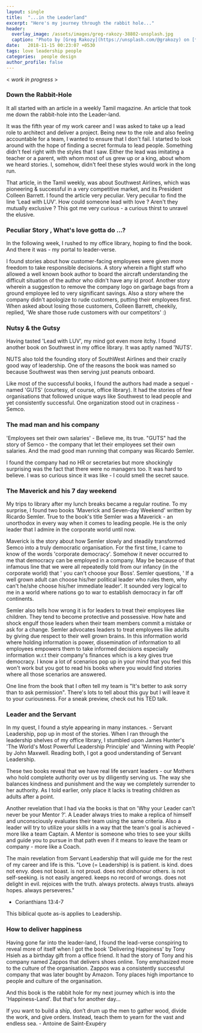 ```yaml
---
layout: single
title:  "...in the Leaderland"
excerpt: "Here's my journey through the rabbit hole..."
header:
  overlay_image: /assets/images/greg-rakozy-38802-unsplash.jpg
  caption: "Photo by [Greg Rakozy](https://unsplash.com/@grakozy) on [**Unsplash**](https://unsplash.com)"
date:   2018-11-15 00:23:07 +0530
tags: love leadership people
categories:  people design
author_profile: false
---
```


< *work in progress* >

### Down the Rabbit-Hole
It all started with an article in a weekly Tamil magazine. An article that took me down the rabbit-hole into the Leader-land.

It was the fifth year of my work career and I was asked to take up a lead role to architect and deliver a project. Being new to the role and also feeling accountable for a team, I wanted to ensure that I don't fail. I started to look around with the hope of finding a secret formula to lead people. Something didn't feel right with the styles that I saw. Either the lead was imitating a teacher or a parent, with whom most of us grew up or a king, about whom we heard stories. I, somehow, didn't feel these styles would work in the long run.

That article, in the Tamil weekly, was about Southwest Airlines, which was pioneering & successful in a very competitive market, and its President Colleen Barrett. I found the article very peculiar. Very peculiar to find the line 'Lead with LUV'. How could someone lead with love ? Aren't they mutually exclusive ?  This got me very curious - a curious thirst to unravel the elusive.

### Peculiar Story , What's love gotta do ...?
In the following week, I rushed to my office library, hoping to find the book. And there it was - my portal to leader-verse. 

I found stories about how customer-facing employees were given more freedom to take responsible decisions. A story wherein a flight staff who allowed a well known book author to board the aircraft understanding the difficult situation of the author who didn't have any id proof. Another story wherein a suggestion to remove the company logo on garbage bags from a ground employee led to very significant savings. Also a story where the company didn't apologize to rude customers, putting their employees first. When asked about losing those customers, Colleen Barrett, cheekily, replied, 'We share those rude customers with our competitors' :)  

### Nutsy & the Gutsy
Having tasted 'Lead with LUV', my mind got even more itchy. I found another book on Southwest in my office library. It was aptly named 'NUTS'. 

NUTS also told the founding story of SouthWest Airlines and their crazily good way of leadership. One of the reasons the book was named so because Southwest was then serving just peanuts onboard.

Like most of the successful books, I found the authors had made a sequel - named 'GUTS' (courtesy, of course, office library). It had the stories of few organisations that followed unique ways like Southwest to lead people and yet consistently successful.  One organization stood out in craziness - Semco. 

### The mad man and his company
'Employees set their own salaries' - Believe me, its true. "GUTS" had the story of Semco - the company that let their employees set their own salaries. And the mad good man running that company was Ricardo Semler. 

I found the company had no HR or secretaries but more shockingly surprising was the fact that there were no managers too. It was hard to believe. I was so curious since it was like - I could smell the secret sauce. 

### The Maverick and his 7 day weekend 
My trips to library after my lunch breaks became a regular routine. To my surprise, I found two books 'Maverick and Seven-day Weekend' written by Ricardo Semler. True to the book's title Semler was a Maverick - an unorthodox in every way when it comes to leading people. He is the only leader that I admire in the corporate world until now.

Maverick is the story about how Semler slowly and steadily transformed Semco into a truly democratic organisation. For the first time, I came to know of the words 'corporate democracy'. Somehow it never occurred to me that democracy can be employed in a company. May be because of that infamous line that we were all repeatedly told from our infancy (in the corporate world) that ' you can't choose your Boss'. Semler questions, ' If a well grown adult can choose his/her political leader who rules them, why can't he/she choose his/her immediate leader'. It sounded very logical to me in a world where nations go to war to establish democracy in far off continents. 

Semler also tells how wrong it is for leaders to treat their employees like children. They tend to become protective and possessive. How hate and shock engulf those leaders when their team members commit a mistake or ask for a change. Semler advocates leaders to treat employees like adults by giving due respect to their well grown brains. In this information world where holding information is power, dissemination of information to all employees empowers them to take informed decisions especially information w.r.t their company's finances which is a key gives true democracy. I know a lot of scenarios pop up in your mind that you feel this won't work but you got to read his books where you would find stories where all those scenarios are answered. 

One line from the book that I often tell my team is "It's better to ask sorry than to ask permission". There's lots to tell about this guy but I will leave it to your curiousness. For a sneak preview, check out his TED talk. 

### Leader and the Servant 
In my quest, I found a style appearing in many instances.  - Servant Leadership, pop up in most of the stories. When I ran through the leadership shelves of my office library, I stumbled upon 
James Hunter's 'The World's Most Powerful Leadership Principle' and 'Winning with People' by John Maxwell. Reading both, I got a good understanding of Servant Leadership.

These two books reveal that we have real life servant leaders - our Mothers who hold complete authority over us by diligently serving us. The way she balances kindness and punishment and the way we completely surrender to her authority. As I told earlier, only place it lacks is treating children as adults after a point.

Another revelation that I had via the books is that on 'Why your Leader can't never be your Mentor ?'. A Leader always tries to make a replica of himself and unconsciously evaluates their team using the same criteria. Also a leader will try to utilize your skills in a way that the team's goal is achieved - more like a team Captain. A Mentor is someone who tries to see your skills and guide you to pursue in that path even if it means to leave the team or company - more like a Coach.

The main revelation from Servant Leadership that will guide me for the rest of my career and life is this. 
"Love (= Leadership) is 
is patient. 
is kind.
does not envy.
does not boast.
is not proud.
does not dishonour others.
is not self-seeking.
is not easily angered.
keeps no record of wrongs.
does not delight in evil.
rejoices with the truth.
always protects.
always trusts.
always hopes.
always perseveres." 
 - Corianthians  13:4-7
  
This biblical quote as-is applies to Leadership.  

### How to deliver happiness 
Having gone far into the leader-land, I found the lead-verse conspiring to reveal more of itself when I got the book 'Delivering Happiness' by Tony Hsieh as a birthday gift from a office friend. It had the story of Tony and his company named Zappos that delivers shoes online. Tony emphasized more to the culture of the organisation. 
Zappos was a consistently successful company that was later bought by Amazon. Tony places high importance to people and culture of the organisation. 

And this book is the rabbit hole for my next journey which is into the 'Happiness-Land'. But that's for another day...

If you want to build a ship, don’t drum up the men to gather wood, divide the work, and give orders. Instead, teach them to yearn for the vast and endless sea. - Antoine de Saint-Exupéry
